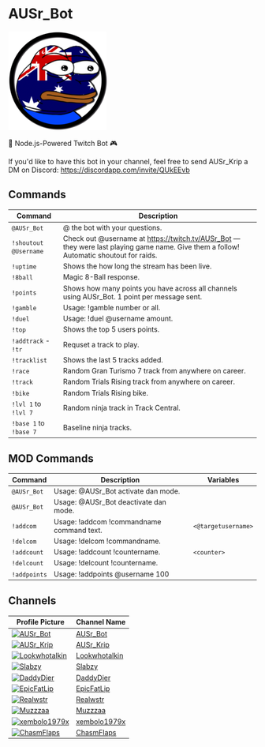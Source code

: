 # AUSr_Bot

![AUSr_Bot](/AUSr_Bot.png)

🤖 Node.js-Powered Twitch Bot 🎮

If you'd like to have this bot in your channel, feel free to send AUSr_Krip a DM on Discord: https://discordapp.com/invite/QUkEEvb

## Commands

Command                          | Description                                         
---------------------------------|-----------------------------------------------------
`@AUSr_Bot`                      | @ the bot with your questions. 
`!shoutout @Username`            | Check out @username at https://twitch.tv/AUSr_Bot — they were last playing game name. Give them a follow! Automatic shoutout for raids.
`!uptime`                        | Shows the how long the stream has been live.
`!8ball`                         | Magic 8-Ball response.
`!points`                        | Shows how many points you have across all channels using AUSr_Bot. 1 point per message sent.
`!gamble`                        | Usage: !gamble number or all.
`!duel`                          | Usage: !duel @username amount.
`!top`                           | Shows the top 5 users points.
`!addtrack` - `!tr`              | Requset a track to play.
`!tracklist`                     | Shows the last 5 tracks added.
`!race`                          | Random Gran Turismo 7 track from anywhere on career.
`!track`                         | Random Trials Rising track from anywhere on career.
`!bike`                          | Random Trials Rising bike.                                      
`!lvl 1` to `!lvl 7`             | Random ninja track in Track Central.                         
`!base 1` to `!base 7`           | Baseline ninja tracks.                              

## MOD Commands

Command                          | Description                                         | Variables
---------------------------------|-----------------------------------------------------|----------------------------
`@AUSr_Bot`                      | Usage: @AUSr_Bot activate dan mode.                 |
`@AUSr_Bot`                      | Usage: @AUSr_Bot deactivate dan mode.               |
`!addcom`                        | Usage: !addcom !commandname command text.           | `<@targetusername>`
`!delcom`                        | Usage: !delcom !commandname.                        |
`!addcount`                      | Usage: !addcount !countername.                      | `<counter>`
`!delcount`                      | Usage: !delcount !countername.                      |
`!addpoints`                     | Usage: !addpoints @username 100                     |

## Channels

| Profile Picture | Channel Name |
|-----------------|--------------|
| [![AUSr_Bot](https://static-cdn.jtvnw.net/jtv_user_pictures/2fba3a35-3d23-44a3-914b-9c5d9114c8a0-profile_image-70x70.png)](https://www.twitch.tv/AUSr_Bot) | [AUSr_Bot](https://www.twitch.tv/AUSr_Bot) |
| [![AUSr_Krip](https://static-cdn.jtvnw.net/jtv_user_pictures/8c777cef-8bd8-48ae-9b3b-df726c5e64d3-profile_image-70x70.png)](https://www.twitch.tv/AUSr_Krip) | [AUSr_Krip](https://www.twitch.tv/AUSr_Krip) |
| [![Lookwhotalkin](https://static-cdn.jtvnw.net/jtv_user_pictures/59476d59-e21b-4610-aa69-8f5fb838d4e3-profile_image-70x70.jpeg)](https://www.twitch.tv/Lookwhotalkin) | [Lookwhotalkin](https://www.twitch.tv/Lookwhotalkin) |
| [![Slabzy](https://static-cdn.jtvnw.net/jtv_user_pictures/42221747-4961-4703-bee9-e4cac81b610d-profile_image-70x70.png)](https://www.twitch.tv/Slabzy) | [Slabzy](https://www.twitch.tv/Slabzy) |
| [![DaddyDier](https://static-cdn.jtvnw.net/jtv_user_pictures/236c0e60-2980-4155-883d-3b0b9ce2c8b0-profile_image-70x70.png)](https://www.twitch.tv/DaddyDier) | [DaddyDier](https://www.twitch.tv/DaddyDier) |
| [![EpicFatLip](https://static-cdn.jtvnw.net/jtv_user_pictures/caec83c5-79f2-439d-b66a-3b0048a85528-profile_image-70x70.png)](https://www.twitch.tv/EpicFatLip) | [EpicFatLip](https://www.twitch.tv/EpicFatLip) |
| [![Realwstr](https://static-cdn.jtvnw.net/jtv_user_pictures/4f9909ea-e2c0-4407-bc89-65990dc71974-profile_image-70x70.png)](https://www.twitch.tv/Realwstr) | [Realwstr](https://www.twitch.tv/Realwstr) |
| [![Muzzzaa](https://static-cdn.jtvnw.net/jtv_user_pictures/c4752503-f354-4d97-8019-afc9fecbdbef-profile_image-70x70.png)](https://www.twitch.tv/Muzzzaa) | [Muzzzaa](https://www.twitch.tv/Muzzzaa) |
| [![xembolo1979x](https://static-cdn.jtvnw.net/jtv_user_pictures/0c6ecff4-f67c-42a2-b86e-772fbf949797-profile_image-70x70.jpeg)](https://www.twitch.tv/xembolo1979x) | [xembolo1979x](https://www.twitch.tv/xembolo1979x) |
| [![ChasmFlaps](https://static-cdn.jtvnw.net/jtv_user_pictures/6d5ff8a6-fbb3-4ef0-8bcc-9119b26c584f-profile_image-70x70.png)](https://www.twitch.tv/ChasmFlaps) | [ChasmFlaps](https://www.twitch.tv/ChasmFlaps) |

